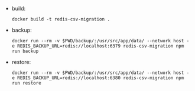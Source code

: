- build:

  ```
  docker build -t redis-csv-migration .
  ```

- backup:

  ```
  docker run --rm -v $PWD/backup/:/usr/src/app/data/ --network host -e REDIS_BACKUP_URL=redis://localhost:6379 redis-csv-migration npm run backup

  ```

- restore:

  ```
  docker run --rm -v $PWD/backup/:/usr/src/app/data/ --network host -e REDIS_BACKUP_URL=redis://localhost:6380 redis-csv-migration npm run restore

  ```